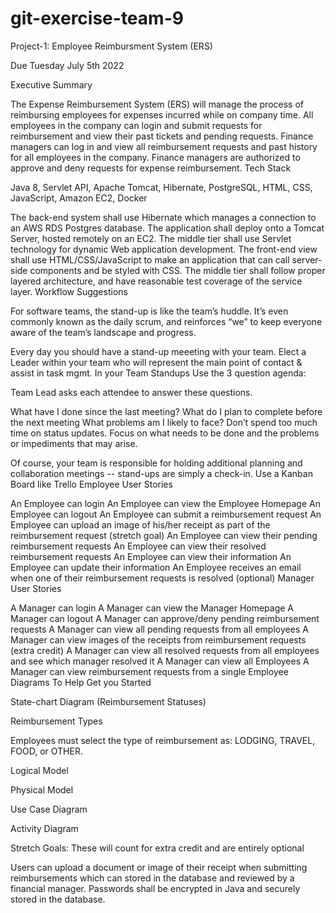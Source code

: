 # git-exercise-team-9
Project-1: Employee Reimbursment System (ERS)

Due Tuesday July 5th 2022

Executive Summary

The Expense Reimbursement System (ERS) will manage the process of reimbursing employees for expenses incurred while on company time.
All employees in the company can login and submit requests for reimbursement and view their past tickets and pending requests.
Finance managers can log in and view all reimbursement requests and past history for all employees in the company.
Finance managers are authorized to approve and deny requests for expense reimbursement.
Tech Stack

Java 8, Servlet API, Apache Tomcat, Hibernate, PostgreSQL, HTML, CSS, JavaScript, Amazon EC2, Docker

The back-end system shall use Hibernate which manages a connection to an AWS RDS Postgres database.
The application shall deploy onto a Tomcat Server, hosted remotely on an EC2.
The middle tier shall use Servlet technology for dynamic Web application development.
The front-end view shall use HTML/CSS/JavaScript to make an application that can call server-side components and be styled with CSS.
The middle tier shall follow proper layered architecture, and have reasonable test coverage of the service layer.
Workflow Suggestions

For software teams, the stand-up is like the team’s huddle. It’s even commonly known as the daily scrum, and reinforces “we” to keep everyone aware of the team’s landscape and progress.

Every day you should have a stand-up meeeting with your team.
Elect a Leader within your team who will represent the main point of contact & assist in task mgmt.
In your Team Standups Use the 3 question agenda:

Team Lead asks each attendee to answer these questions.

What have I done since the last meeting?
What do I plan to complete before the next meeting
What problems am I likely to face?
Don’t spend too much time on status updates. Focus on what needs to be done and the problems or impediments that may arise.

Of course, your team is responsible for holding additional planning and collaboration meetings -- stand-ups are simply a check-in.
Use a Kanban Board like Trello
Employee User Stories

An Employee can login
An Employee can view the Employee Homepage
An Employee can logout
An Employee can submit a reimbursement request
An Employee can upload an image of his/her receipt as part of the reimbursement request (stretch goal)
An Employee can view their pending reimbursement requests
An Employee can view their resolved reimbursement requests
An Employee can view their information
An Employee can update their information
An Employee receives an email when one of their reimbursement requests is resolved (optional)
Manager User Stories

A Manager can login
A Manager can view the Manager Homepage
A Manager can logout
A Manager can approve/deny pending reimbursement requests
A Manager can view all pending requests from all employees
A Manager can view images of the receipts from reimbursement requests (extra credit)
A Manager can view all resolved requests from all employees and see which manager resolved it
A Manager can view all Employees
A Manager can view reimbursement requests from a single Employee
Diagrams To Help Get you Started

State-chart Diagram (Reimbursement Statuses) 

Reimbursement Types

Employees must select the type of reimbursement as: LODGING, TRAVEL, FOOD, or OTHER.

Logical Model 

Physical Model 

Use Case Diagram 

Activity Diagram 

Stretch Goals: These will count for extra credit and are entirely optional

Users can upload a document or image of their receipt when submitting reimbursements which can stored in the database and reviewed by a financial manager.
Passwords shall be encrypted in Java and securely stored in the database.
